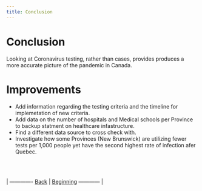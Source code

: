 ```yaml
---
title: Conclusion
---
```


# Conclusion

Looking at Coronavirus testing, rather than cases, provides produces a more accurate picture of the pandemic in Canada.


# Improvements

- Add information regarding the testing criteria and the timeline for implemetation of new criteria.
- Add data on the number of hospitals and Medical schools per Province to backup statment on healthcare infastructure.
- Find a different data source to cross check with.
- Investigate how some Provinces (New Brunswick) are utilizing fewer tests per 1,000 people yet have the second highest rate of infection afer Quebec.

<br/>
<br/>



<p>| ————-
<a href="https://acarmichael20.github.io/Canada-Covid-Testing/page4.html">Back</a> | <a href="https://acarmichael20.github.io/Canada-Covid-Testing/">Beginning</a>
———— |</p>
